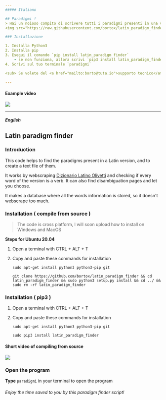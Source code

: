 ```yaml
---
##### Italiano

## Paradigmi !
> Hai un noioso compito di scrivere tutti i paradigmi presenti in una versione? Questo è lo script che fa per te! Trova tutti i paradigmi di una versione, togli loro gli accenti e salvali in una pratica lista in un batter d' occhio!
<img src="https://raw.githubusercontent.com/bortox/latin_paradigm_finder/master/img/command-prompt.png" align="Center">

### Installazione

1. Installa Python3
2. Installa pip
3. Esegui il comando `pip install latin_paradigm finder`
    - se non funziona, allora scrivi `pip3 install latin_paradigm_finder`
4. Scrivi sul tuo terminale `paradigmi`

<sub> Se volete del <a href="mailto:borto@tuta.io">supporto tecnico</a> potrei rispondervi tardi, potete anche aprire una issue qui su GitHub. </sub>

---
```


#### Example video
<a href="https://asciinema.org/a/381561"><img src="https://asciinema.org/a/381561.png"></img></a>


---

##### English
## Latin paradigm finder
### Introduction

This code helps to find the paradigms present in a Latin version, and to create a text file of them.

It works by webscraping [Dizionario Latino Olivetti](https://www.dizionario-latino.com/) and checking if every word of the version is a verb. It can also find disambiguation pages and let you choose.

It makes a database where all  the words information is stored, so it doesn't webscrape too much.

### Installation ( compile from source )

> The code is cross platform, I will soon upload how to install on Windows and MacOS

**Steps for Ubuntu 20.04**
1. Open a terminal with CTRL + ALT + T
2. Copy and paste these commands for installation

      `sudo apt-get install python3 python3-pip git`
	  
      `git clone https://github.com/bortox/latin_paradigm_finder && cd latin_paradigm_finder && sudo python3 setup.py install && cd ../ && sudo rm -rf latin_paradigm_finder`

### Installation ( pip3 )
1. Open a terminal with CTRL + ALT + T
2. Copy and paste these commands for installation

      `sudo apt-get install python3 python3-pip git`
	  
      `sudo pip3 install latin_paradigm_finder`
   
#### Short video of compiling from source
<a href="https://asciinema.org/a/381560"><img src="https://asciinema.org/a/381560.png"></img></a>


### Open the program
**Type**  `paradigmi` in your terminal to open the program
###### Enjoy the time saved to you by this paradigm finder script!
